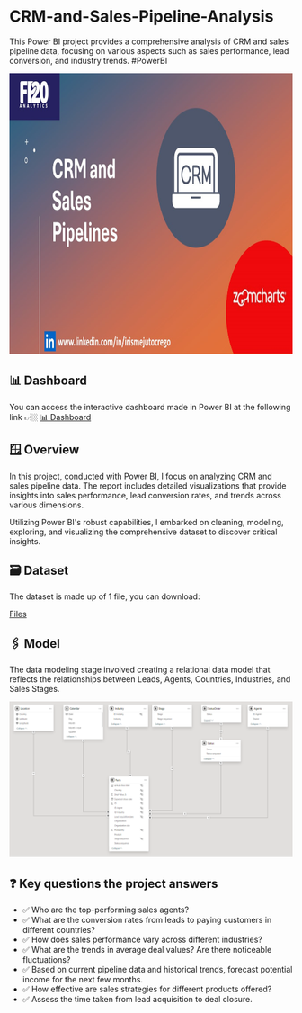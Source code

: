 # CRM-and-Sales-Pipeline-Analysis
This Power BI project provides a comprehensive analysis of CRM and sales pipeline data, focusing on various aspects such as sales performance, lead conversion, and industry trends. #PowerBI

<div align="center">
<img src="https://github.com/IrisMejuto/CRM-and-Sales-Pipeline-Analysis/blob/main/Images/Cover%20CRM%20Pipeline.jpg" alt="Dashboard" width="800" height="500">
</div>

## 📊 Dashboard
You can access the interactive dashboard made in Power BI at the following link 👉🏼 [📊 Dashboard]()

## 🪟 Overview
In this project, conducted with Power BI, I focus on analyzing CRM and sales pipeline data. The report includes detailed visualizations that provide insights into sales performance, lead conversion rates, and trends across various dimensions.

Utilizing Power BI's robust capabilities, I embarked on cleaning, modeling, exploring, and visualizing the comprehensive dataset to discover critical insights.

## 🗃️ Dataset
The dataset is made up of 1 file, you can download:

[Files]()

## 🖇️ Model
The data modeling stage involved creating a relational data model that reflects the relationships between Leads, Agents, Countries, Industries, and Sales Stages.

![image](https://github.com/IrisMejuto/CRM-and-Sales-Pipeline-Analysis/blob/main/Images/Model.png)

## ❓ Key questions the project answers
* ✅ Who are the top-performing sales agents?
* ✅ What are the conversion rates from leads to paying customers in different countries?
* ✅ How does sales performance vary across different industries?
* ✅ What are the trends in average deal values? Are there noticeable fluctuations?
* ✅ Based on current pipeline data and historical trends, forecast potential income for the next few months.
* ✅ How effective are sales strategies for different products offered?
* ✅ Assess the time taken from lead acquisition to deal closure.
